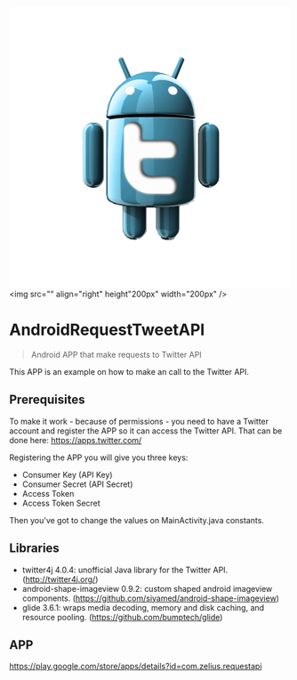 ![alt text](twitter-android.png)
<img src="" align="right" height"200px" width="200px" />
# AndroidRequestTweetAPI
>Android APP that make requests to Twitter API

This APP is an example on how to make an call to the Twitter API. 

## Prerequisites
To make it work - because of permissions - you need to have a Twitter account and register the APP so it can access the Twitter API. That can be done here: https://apps.twitter.com/

Registering the APP you will give you three keys: 

- Consumer Key (API Key)
- Consumer Secret (API Secret)
- Access Token
- Access Token Secret

Then you've got to change the values on MainActivity.java constants.

## Libraries 
- twitter4j 4.0.4: unofficial Java library for the Twitter API. (http://twitter4j.org/)
- android-shape-imageview 0.9.2: custom shaped android imageview components. (https://github.com/siyamed/android-shape-imageview)
- glide 3.6.1: wraps media decoding, memory and disk caching, and resource pooling. (https://github.com/bumptech/glide)

## APP
https://play.google.com/store/apps/details?id=com.zelius.requestapi
